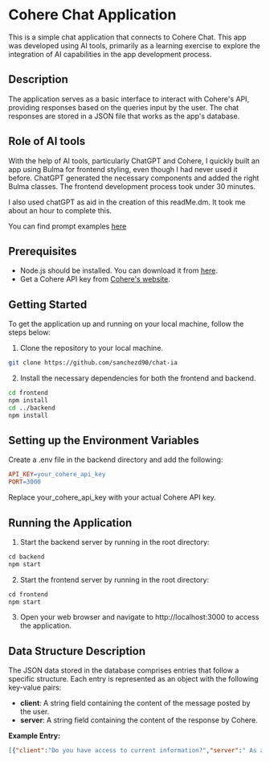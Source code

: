 # Cohere Chat Application

This is a simple chat application that connects to Cohere Chat. This app was developed using AI tools, primarily as a learning exercise to explore the integration of AI capabilities in the app development process. 

## Description
The application serves as a basic interface to interact with Cohere's API, providing responses based on the queries input by the user. The chat responses are stored in a JSON file that works as the app's database.

## Role of AI tools
With the help of AI tools, particularly ChatGPT and Cohere, I quickly built an app using Bulma for frontend styling, even though I had never used it before. ChatGPT generated the necessary components and added the right Bulma classes. The frontend development process took under 30 minutes. 

I also used chatGPT as aid in the creation of this readMe.dm. It took me about an hour to complete this. 

You can find prompt examples [here](./promptExamples.md)

## Prerequisites
- Node.js should be installed. You can download it from [here](https://nodejs.org/).
- Get a Cohere API key from [Cohere's website](https://www.cohere.ai/).

## Getting Started
To get the application up and running on your local machine, follow the steps below:

1. Clone the repository to your local machine.

```bash
git clone https://github.com/sanchezd90/chat-ia
```

2. Install the necessary dependencies for both the frontend and backend.
```bash
cd frontend
npm install
cd ../backend
npm install
```

## Setting up the Environment Variables

Create a .env file in the backend directory and add the following:

```makefile
API_KEY=your_cohere_api_key
PORT=3000
```

Replace your_cohere_api_key with your actual Cohere API key.

## Running the Application

1. Start the backend server by running in the root directory:
```js
cd backend
npm start
```

2. Start the frontend server by running in the root directory:
```js
cd frontend
npm start
```

3. Open your web browser and navigate to http://localhost:3000 to access the application.

## Data Structure Description

The JSON data stored in the database comprises entries that follow a specific structure. Each entry is represented as an object with the following key-value pairs:

- **client**: A string field containing the content of the message posted by the user.
- **server**: A string field containing the content of the response by Cohere.

**Example Entry:**
```json
[{"client":"Do you have access to current information?","server":" As an AI language model, I have access to a vast database of information. However, it is always possible that some of the information may be outdated or no longer relevant. It is important to verify any information you find with other sources to ensure that it is accurate and up-to-date. "}]
```